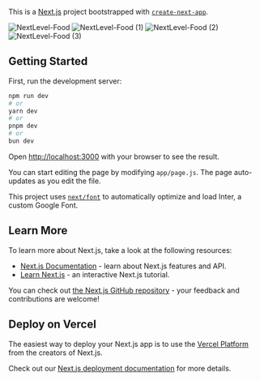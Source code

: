 This is a [Next.js](https://nextjs.org/) project bootstrapped with [`create-next-app`](https://github.com/vercel/next.js/tree/canary/packages/create-next-app).

![NextLevel-Food](https://github.com/PunithRajKumarM/NextJS-foodie-app/assets/146944110/17c9a27d-1d19-4531-a880-e852e556ebe4)
![NextLevel-Food (1)](https://github.com/PunithRajKumarM/NextJS-foodie-app/assets/146944110/5fddae57-bd1f-46e9-a67a-dd01f50e2115)
![NextLevel-Food (2)](https://github.com/PunithRajKumarM/NextJS-foodie-app/assets/146944110/9550f7f7-54c3-419f-9758-7071bfa21ef1)
![NextLevel-Food (3)](https://github.com/PunithRajKumarM/NextJS-foodie-app/assets/146944110/0651a5c8-1982-4090-82c3-7b611b4d2436)


## Getting Started

First, run the development server:

```bash
npm run dev
# or
yarn dev
# or
pnpm dev
# or
bun dev
```

Open [http://localhost:3000](http://localhost:3000) with your browser to see the result.

You can start editing the page by modifying `app/page.js`. The page auto-updates as you edit the file.

This project uses [`next/font`](https://nextjs.org/docs/basic-features/font-optimization) to automatically optimize and load Inter, a custom Google Font.

## Learn More

To learn more about Next.js, take a look at the following resources:

- [Next.js Documentation](https://nextjs.org/docs) - learn about Next.js features and API.
- [Learn Next.js](https://nextjs.org/learn) - an interactive Next.js tutorial.

You can check out [the Next.js GitHub repository](https://github.com/vercel/next.js/) - your feedback and contributions are welcome!

## Deploy on Vercel

The easiest way to deploy your Next.js app is to use the [Vercel Platform](https://vercel.com/new?utm_medium=default-template&filter=next.js&utm_source=create-next-app&utm_campaign=create-next-app-readme) from the creators of Next.js.

Check out our [Next.js deployment documentation](https://nextjs.org/docs/deployment) for more details.
